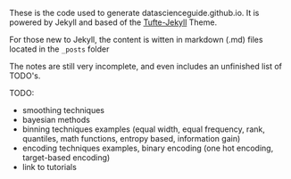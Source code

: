 These is the code used to generate datascienceguide.github.io.  It is powered by Jekyll and based of the [Tufte-Jekyll](https://github.com/clayh53/tufte-jekyll) Theme.

For those new to Jekyll, the content is witten in markdown (.md) files located 	in the `_posts` folder 


The notes are still very incomplete, and even includes an unfinished list of TODO's.  

TODO:
- smoothing techniques
- bayesian methods
- binning techniques examples (equal width, equal frequency, rank, quantiles, math functions, entropy based, information gain)
- encoding techniques examples, binary encoding (one hot encoding, target-based encoding)
- link to tutorials


